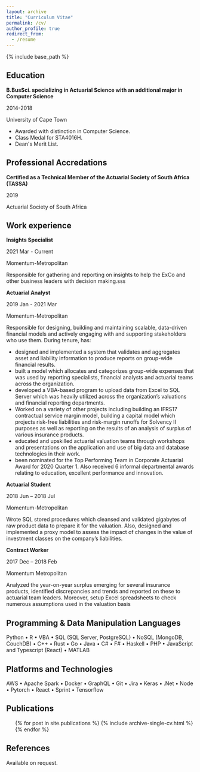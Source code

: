 ```yaml
---
layout: archive
title: "Curriculum Vitae"
permalink: /cv/
author_profile: true
redirect_from:
  - /resume
---
```


{% include base_path %}

## Education

**B.BusSci. specializing in Actuarial Science with an additional major in Computer Science**

2014-2018

University of Cape Town

* Awarded with distinction in Computer Science.
* Class Medal for STA4016H.
* Dean's Merit List.

## Professional Accredations

**Certified as a Technical Member of the Actuarial Society of South Africa (TASSA)**

2019

Actuarial Society of South Africa

## Work experience

**Insights Specialist**

2021 Mar - Current

Momentum-Metropolitan


Responsible for gathering and reporting on insights to help the ExCo and other business leaders with decision making.sss

**Actuarial Analyst**

2019 Jan - 2021 Mar

Momentum-Metropolitan

Responsible for designing, building and maintaining scalable, data-driven financial models and actively engaging with and
supporting stakeholders who use them. During tenure, has:
* designed and implemented a system that validates and aggregates asset and liability information to produce reports
on group-wide financial results.
* built a model which allocates and categorizes group-wide expenses that was used by reporting specialists, financial
analysts and actuarial teams across the organization.
* developed a VBA-based program to upload data from Excel to SQL Server which was heavily utilized across the
organization’s valuations and financial reporting departments.
* Worked on a variety of other projects including building an IFRS17 contractual service margin model, building a
capital model which projects risk-free liabilities and risk-margin runoffs for Solvency II purposes as well as reporting
on the results of an analysis of surplus of various insurance products.
* educated and upskilled actuarial valuation teams through workshops and presentations on the application and use
of big data and database technologies in their work.
* been nominated for the Top Performing Team in Corporate Actuarial Award for 2020 Quarter 1. Also received 6
informal departmental awards relating to education, excellent performance and innovation.

**Actuarial Student**

2018 Jun – 2018 Jul

Momentum-Metropolitan

Wrote SQL stored procedures which cleansed and validated gigabytes of raw product data to prepare it for the valuation. Also, designed and implemented a proxy model to assess the impact of changes in the value of investment classes on the company’s liabilities.

**Contract Worker** 

2017 Dec – 2018 Feb

Momentum Metropolitan

Analyzed the year-on-year surplus emerging for several insurance products, identified discrepancies and trends and
reported on these to actuarial team leaders. Moreover, setup Excel spreadsheets to check numerous assumptions used
in the valuation basis

## Programming & Data Manipulation Languages

Python • R • VBA • SQL (SQL Server, PostgreSQL) • NoSQL (MongoDB, CouchDB) • C++ • Rust • Go • Java • C# • F# • Haskell • 
PHP • JavaScript and Typescript (React) • MATLAB

## Platforms and Technologies

AWS • Apache Spark  • Docker  • GraphQL  • Git  • Jira  • Keras  • .Net • Node  • Pytorch  • React  • Sprint  • Tensorflow

## Publications

  <ul>{% for post in site.publications %}
    {% include archive-single-cv.html %}
  {% endfor %}</ul>

## References

Available on request.